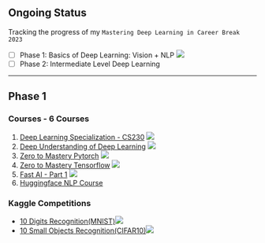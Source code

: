## Ongoing Status
Tracking the progress of my `Mastering Deep Learning in Career Break 2023`
- [ ] Phase 1: Basics of Deep Learning: Vision + NLP ![](https://geps.dev/progress/60)
- [ ] Phase 2: Intermediate Level Deep Learning 

---
## Phase 1

### Courses - 6 Courses
1. [Deep Learning Specialization - CS230](./Resources/1_Moocs/CS230_Deep_Learning_Specialization_Andrew_Ng.md)   ![](https://geps.dev/progress/20)
2. [Deep Understanding of Deep Learning](./Resources/1_Moocs/Deep_Understanding_of_Deep_Learning_Mike_Cohen.md)  ![](https://geps.dev/progress/5)
3. [Zero to Mastery Pytorch](./Resources/1_Moocs/Zero_to_mastery_Pytorch.md) ![](https://geps.dev/progress/25)
4. [Zero to Mastery Tensorflow](./Resources/1_Moocs/Zero_to_mastery_Tensorflow.md) ![](https://geps.dev/progress/0)
5. [Fast AI - Part 1](./Resources/1_Moocs/FastAI_Practical_Deep_Learning_Jeremy_Howard.md) ![](https://geps.dev/progress/0)
6. [Huggingface NLP Course](./Resources/1_Moocs/Huggingface_NLP.md)

### Kaggle Competitions
- [10 Digits Recognition(MNIST)](./Resources/Kaggle/mnist_competition.md)![](https://geps.dev/progress/60)
- [10 Small Objects Recognition(CIFAR10)](./Resources/Kaggle/cifar10_competition.md)![](https://geps.dev/progress/60)